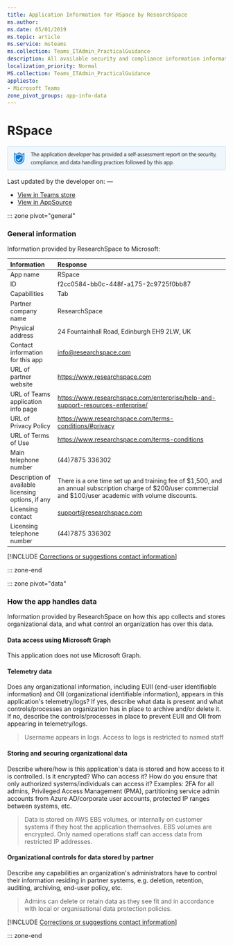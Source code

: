 ```yaml
---
title: Application Information for RSpace by ResearchSpace
ms.author: 
ms.date: 05/01/2019
ms.topic: article
ms.service: msteams
ms.collection: Teams_ITAdmin_PracticalGuidance
description: All available security and compliance information information for RSpace, its data handling policies, its Microsoft Cloud App Security app catalog information, and security/compliance information in the CSA STAR registry.
localization_priority: Normal
MS.collection: Teams_ITAdmin_PracticalGuidance
appliesto:
- Microsoft Teams
zone_pivot_groups: app-info-data
---
```

# RSpace

<p></p><img alt="Self-attestation logo" src="./images/attested.png" width="650"/>
<p>Last updated by the developer on: —</p>

* <a href="https://teams.microsoft.com/l/app/f2cc0584-bb0c-448f-a175-2c9725f0bb87" target="_blank">View in Teams store</a>
* <a href="https://appsource.microsoft.com/en-us/product/office/WA104381671" target="_blank">View in AppSource</a>

::: zone pivot="general"

### General information

Information provided by ResearchSpace to Microsoft:

| **Information** | **Response** |
|:----------------|:-------------|
| App name | RSpace |
| ID | f2cc0584-bb0c-448f-a175-2c9725f0bb87 |
| Capabilities | Tab |
| Partner company name | ResearchSpace |
| Physical address | 24 Fountainhall Road, Edinburgh EH9 2LW, UK |
| Contact information for this app | info@researchspace.com |
| URL of partner website | <https://www.researchspace.com> |
| URL of Teams application info page | <https://www.researchspace.com/enterprise/help-and-support-resources-enterprise/> |
| URL of Privacy Policy | <https://www.researchspace.com/terms-conditions/#privacy> |
| URL of Terms of Use | <https://www.researchspace.com/terms-conditions> |
| Main telephone number | (44)7875 336302 |
| Description of available licensing options, if any | There is a one time set up and training fee of $1,500, and an annual subscription charge of $200/user commercial and $100/user academic with volume discounts. |
| Licensing contact | support@researchspace.com |
| Licensing telephone number | (44)7875 336302 |

 [!INCLUDE [Corrections or suggestions contact information](./includes/corrections-or-suggestions.md)]

::: zone-end

::: zone pivot="data"

### How the app handles data

Information provided by ResearchSpace on how this app collects and stores organizational data, and what control an organization has over this data.

#### Data access using Microsoft Graph

This application does not use Microsoft Graph.


#### Telemetry data

Does any organizational information, including EUII (end-user identifiable information) and OII (organizational identifiable information), appears in this application's telemetry/logs? If yes, describe what data is present and what controls/processes an organization has in place to archive and/or delete it. If no, describe the controls/processes in place to prevent EUII and OII from appearing in telemetry/logs.

>Username appears in logs. Access to logs is restricted to named staff

#### Storing and securing organizational data

Describe where/how is this application's data is stored and how access to it is controlled. Is it encrypted? Who can access it? How do you ensure that only authorized systems/individuals can access it? Examples: 2FA for all admins, Privileged Access Management (PMA), partitioning service admin accounts from Azure AD/corporate user accounts, protected IP ranges between systems, etc.

>Data is stored on AWS EBS volumes, or internally on customer systems if they host the application themselves. EBS volumes are encrypted. Only named operations staff can access data from restricted IP addresses.

#### Organizational controls for data stored by partner

Describe any capabilities an organization's administrators have to control their information residing in partner systems, e.g. deletion, retention, auditing, archiving, end-user policy, etc.

>Admins can delete or retain data as they see fit and in accordance with local or organisational data protection policies.

[!INCLUDE [Corrections or suggestions contact information](./includes/corrections-or-suggestions.md)]

::: zone-end


